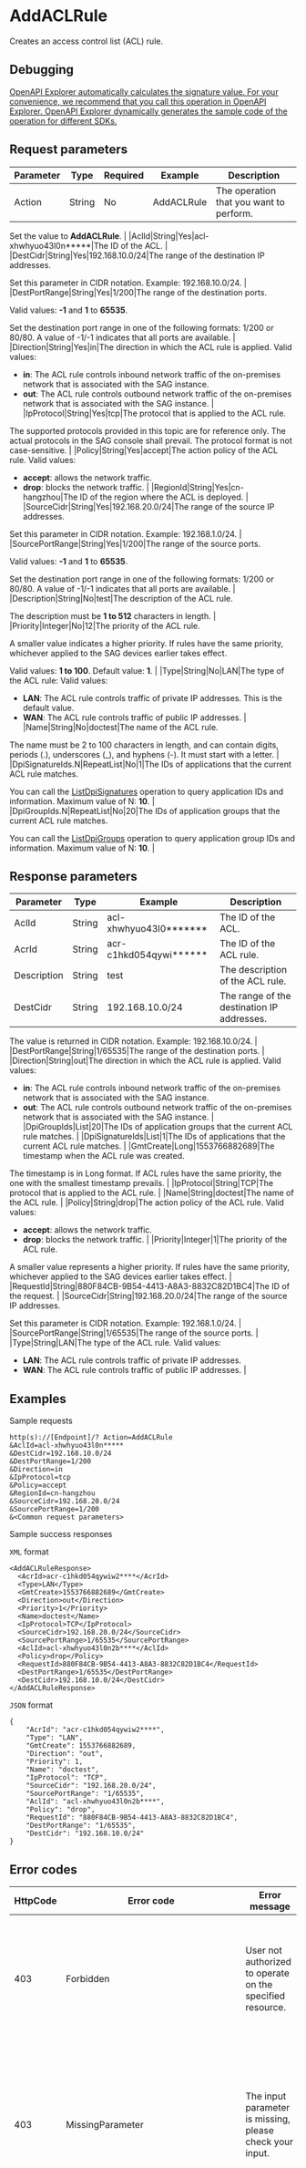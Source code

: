 # AddACLRule

Creates an access control list \(ACL\) rule.

## Debugging

[OpenAPI Explorer automatically calculates the signature value. For your convenience, we recommend that you call this operation in OpenAPI Explorer. OpenAPI Explorer dynamically generates the sample code of the operation for different SDKs.](https://api.aliyun.com/#product=Smartag&api=AddACLRule&type=RPC&version=2018-03-13)

## Request parameters

|Parameter|Type|Required|Example|Description|
|---------|----|--------|-------|-----------|
|Action|String|No|AddACLRule|The operation that you want to perform.

 Set the value to **AddACLRule**. |
|AclId|String|Yes|acl-xhwhyuo43l0n\*\*\*\*\*|The ID of the ACL. |
|DestCidr|String|Yes|192.168.10.0/24|The range of the destination IP addresses.

 Set this parameter in CIDR notation. Example: 192.168.10.0/24. |
|DestPortRange|String|Yes|1/200|The range of the destination ports.

 Valid values: **-1** and **1** to **65535**.

 Set the destination port range in one of the following formats: 1/200 or 80/80. A value of -1/-1 indicates that all ports are available. |
|Direction|String|Yes|in|The direction in which the ACL rule is applied. Valid values:

 -   **in**: The ACL rule controls inbound network traffic of the on-premises network that is associated with the SAG instance.
-   **out**: The ACL rule controls outbound network traffic of the on-premises network that is associated with the SAG instance. |
|IpProtocol|String|Yes|tcp|The protocol that is applied to the ACL rule.

 The supported protocols provided in this topic are for reference only. The actual protocols in the SAG console shall prevail. The protocol format is not case-sensitive. |
|Policy|String|Yes|accept|The action policy of the ACL rule. Valid values:

 -   **accept**: allows the network traffic.
-   **drop**: blocks the network traffic. |
|RegionId|String|Yes|cn-hangzhou|The ID of the region where the ACL is deployed. |
|SourceCidr|String|Yes|192.168.20.0/24|The range of the source IP addresses.

 Set this parameter in CIDR notation. Example: 192.168.1.0/24. |
|SourcePortRange|String|Yes|1/200|The range of the source ports.

 Valid values: **-1** and **1** to **65535**.

 Set the destination port range in one of the following formats: 1/200 or 80/80. A value of -1/-1 indicates that all ports are available. |
|Description|String|No|test|The description of the ACL rule.

 The description must be **1 to 512** characters in length. |
|Priority|Integer|No|12|The priority of the ACL rule.

 A smaller value indicates a higher priority. If rules have the same priority, whichever applied to the SAG devices earlier takes effect.

 Valid values: **1 to 100**. Default value: **1**. |
|Type|String|No|LAN|The type of the ACL rule: Valid values:

 -   **LAN**: The ACL rule controls traffic of private IP addresses. This is the default value.
-   **WAN**: The ACL rule controls traffic of public IP addresses. |
|Name|String|No|doctest|The name of the ACL rule.

 The name must be 2 to 100 characters in length, and can contain digits, periods \(.\), underscores \(\_\), and hyphens \(-\). It must start with a letter. |
|DpiSignatureIds.N|RepeatList|No|1|The IDs of applications that the current ACL rule matches.

 You can call the [ListDpiSignatures](~~196630~~) operation to query application IDs and information. Maximum value of N: **10**. |
|DpiGroupIds.N|RepeatList|No|20|The IDs of application groups that the current ACL rule matches.

 You can call the [ListDpiGroups](~~196754~~) operation to query application group IDs and information. Maximum value of N: **10**. |

## Response parameters

|Parameter|Type|Example|Description|
|---------|----|-------|-----------|
|AclId|String|acl-xhwhyuo43l0\*\*\*\*\*\*\*|The ID of the ACL. |
|AcrId|String|acr-c1hkd054qywi\*\*\*\*\*\*|The ID of the ACL rule. |
|Description|String|test|The description of the ACL rule. |
|DestCidr|String|192.168.10.0/24|The range of the destination IP addresses.

 The value is returned in CIDR notation. Example: 192.168.10.0/24. |
|DestPortRange|String|1/65535|The range of the destination ports. |
|Direction|String|out|The direction in which the ACL rule is applied. Valid values:

 -   **in**: The ACL rule controls inbound network traffic of the on-premises network that is associated with the SAG instance.
-   **out**: The ACL rule controls outbound network traffic of the on-premises network that is associated with the SAG instance. |
|DpiGroupIds|List|20|The IDs of application groups that the current ACL rule matches. |
|DpiSignatureIds|List|1|The IDs of applications that the current ACL rule matches. |
|GmtCreate|Long|1553766882689|The timestamp when the ACL rule was created.

 The timestamp is in Long format. If ACL rules have the same priority, the one with the smallest timestamp prevails. |
|IpProtocol|String|TCP|The protocol that is applied to the ACL rule. |
|Name|String|doctest|The name of the ACL rule. |
|Policy|String|drop|The action policy of the ACL rule. Valid values:

 -   **accept**: allows the network traffic.
-   **drop**: blocks the network traffic. |
|Priority|Integer|1|The priority of the ACL rule.

 A smaller value represents a higher priority. If rules have the same priority, whichever applied to the SAG devices earlier takes effect. |
|RequestId|String|880F84CB-9B54-4413-A8A3-8832C82D1BC4|The ID of the request. |
|SourceCidr|String|192.168.20.0/24|The range of the source IP addresses.

 Set this parameter is CIDR notation. Example: 192.168.1.0/24. |
|SourcePortRange|String|1/65535|The range of the source ports. |
|Type|String|LAN|The type of the ACL rule. Valid values:

 -   **LAN**: The ACL rule controls traffic of private IP addresses.
-   **WAN**: The ACL rule controls traffic of public IP addresses. |

## Examples

Sample requests

```
http(s)://[Endpoint]/? Action=AddACLRule
&AclId=acl-xhwhyuo43l0n*****
&DestCidr=192.168.10.0/24
&DestPortRange=1/200
&Direction=in
&IpProtocol=tcp
&Policy=accept
&RegionId=cn-hangzhou
&SourceCidr=192.168.20.0/24
&SourcePortRange=1/200
&<Common request parameters>
```

Sample success responses

`XML` format

```
<AddACLRuleResponse>
  <AcrId>acr-c1hkd054qywiw2****</AcrId>
  <Type>LAN</Type>
  <GmtCreate>1553766882689</GmtCreate>
  <Direction>out</Direction>
  <Priority>1</Priority>
  <Name>doctest</Name>
  <IpProtocol>TCP</IpProtocol>
  <SourceCidr>192.168.20.0/24</SourceCidr>
  <SourcePortRange>1/65535</SourcePortRange>
  <AclId>acl-xhwhyuo43l0n2b****</AclId>
  <Policy>drop</Policy>
  <RequestId>880F84CB-9B54-4413-A8A3-8832C82D1BC4</RequestId>
  <DestPortRange>1/65535</DestPortRange>
  <DestCidr>192.168.10.0/24</DestCidr>
</AddACLRuleResponse>
```

`JSON` format

```
{
    "AcrId": "acr-c1hkd054qywiw2****", 
    "Type": "LAN",
    "GmtCreate": 1553766882689, 
    "Direction": "out", 
    "Priority": 1, 
    "Name": "doctest",
    "IpProtocol": "TCP", 
    "SourceCidr": "192.168.20.0/24", 
    "SourcePortRange": "1/65535", 
    "AclId": "acl-xhwhyuo43l0n2b****", 
    "Policy": "drop", 
    "RequestId": "880F84CB-9B54-4413-A8A3-8832C82D1BC4", 
    "DestPortRange": "1/65535", 
    "DestCidr": "192.168.10.0/24"
}
```

## Error codes

|HttpCode|Error code|Error message|Description|
|--------|----------|-------------|-----------|
|403|Forbidden|User not authorized to operate on the specified resource.|The error message returned because you do not have the permissions to manage the specified resource.|
|403|MissingParameter|The input parameter is missing, please check your input.|The error message returned because one or more required parameters are not set. Check whether you have set all required parameters.|
|403|InvalidDescription|Description not valid.|The error message returned because the length of the description exceeds the upper limit.|
|403|InvalidParameter|The specified parameter is invalid.|The error message returned because the value of the specified parameter is invalid.|
|403|FeatureNotSupport|The current edition of the smart access gateway does not support this feature.|The error message returned because the current version of the SAG device does not support this feature.|
|403|FeatureNotSupportForActiveSmartAG|The current edition of the active smart access gateway does not support this feature.|The error message returned because the current version of the active SAG device does not support this feature.|
|403|FeatureNotSupportForStandBySmartAG|The current edition of the standby smart access gateway does not support this feature.|The error message returned because the current version of the standby SAG device does not support this feature.|
|403|NotSupportedProtocol|The specified protocol of the ACL rule is not supported.|The error message returned because the specified protocol type of the ACL rule is not supported.|
|403|InvalidId.ACL|The specified ACL ID is invalid.|The error message returned because the specified ACL ID is invalid.|
|403|InvalidPortRange|The specified port range is invalid.|The error message returned because the specified port range is invalid.|
|403|AcrPerAclAmountLimit|The maximum number of rules in an ACL is exceeded. You can open a ticket to increase the quota.|The error message returned because the number of created ACL rules in an ACL exceeds the upper limit. Submit a ticket to increase the quota.|
|403|InternalError|An internal server error occurred.|The error code returned because an internal server error occurred.|
|400|ACL.NoSupportWanType|An SAG 1000 device does not support a WAN ACL.|The error code returned because an SAG-1000 device does not support a WAN ACL rule.|
|400|ACL.InvalidType|The specified ACL type is invalid.|The error code returned because the specified ACL rule type is invalid.|

For a list of error codes, visit the [API Error Center](https://error-center.alibabacloud.com/status/product/Smartag).

